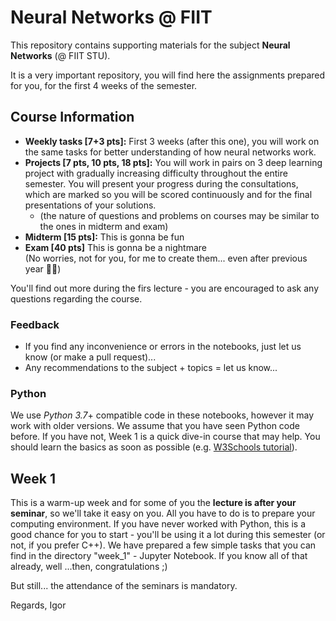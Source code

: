 # Neural Networks @ FIIT

This repository contains supporting materials for the subject __Neural Networks__ (@ FIIT STU).

It is a very important repository, you will find here the assignments prepared for you, for the first 4 weeks of the semester.

## Course Information
- __Weekly tasks [7+3 pts]:__ First 3 weeks (after this one), you will work on the same tasks for better understanding of how neural networks work.
- __Projects [7 pts, 10 pts, 18 pts]:__ You will work in pairs on 3 deep learning project with gradually increasing difficulty throughout the entire semester. You will present your progress during the consultations, which are marked so you will be scored continuously and for the final presentations of your solutions.
  - (the nature of questions and problems on courses may be similar to the ones in midterm and exam)
- __Midterm [15 pts]:__ This is gonna be fun
- __Exam [40 pts]__ This is gonna be a nightmare \
(No worries, not for you, for me to create them... even after previous year 🤦‍♂️)

You'll find out more during the firs lecture - you are encouraged to ask any questions regarding the course.
### Feedback
- If you find any inconvenience or errors in the notebooks, just let us know (or make a pull request)...
- Any recommendations to the subject + topics = let us know...

### Python
We use _Python 3.7_+ compatible code in these notebooks, however it may work with older versions.
We assume that you have seen Python code before. If you have not, Week 1 is a quick dive-in course that may help.
You should learn the basics as soon as possible (e.g. [W3Schools tutorial](https://www.w3schools.com/python/default.asp)).

##  Week 1
This is a warm-up week and for some of you the __lecture is after your seminar__, so we'll take it easy on you. 
All you have to do is to prepare your computing environment. 
If you have never worked with Python, this is a good chance for you to start - you'll be using it a lot during this semester (or not, if you prefer C++).
We have prepared a few simple tasks that you can find in the directory "week_1" - Jupyter Notebook.
If you know all of that already, well ...then, congratulations ;)

But still... the attendance of the seminars is mandatory.

Regards, Igor

